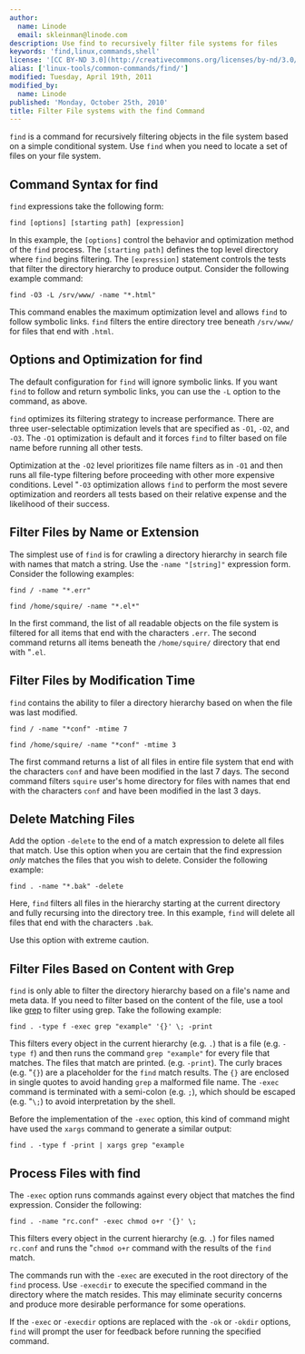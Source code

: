 ```yaml
---
author:
  name: Linode
  email: skleinman@linode.com
description: Use find to recursively filter file systems for files
keywords: 'find,linux,commands,shell'
license: '[CC BY-ND 3.0](http://creativecommons.org/licenses/by-nd/3.0/us/)'
alias: ['linux-tools/common-commands/find/']
modified: Tuesday, April 19th, 2011
modified_by:
  name: Linode
published: 'Monday, October 25th, 2010'
title: Filter File systems with the find Command
---
```


`find` is a command for recursively filtering objects in the file system based on a simple conditional system. Use `find` when you need to locate a set of files on your file system.

## Command Syntax for find

`find` expressions take the following form:

    find [options] [starting path] [expression]

In this example, the `[options]` control the behavior and optimization method of the `find` process. The `[starting path]` defines the top level directory where `find` begins filtering. The `[expression]` statement controls the tests that filter the directory hierarchy to produce output. Consider the following example command:

    find -O3 -L /srv/www/ -name "*.html" 

This command enables the maximum optimization level and allows `find` to follow symbolic links. `find` filters the entire directory tree beneath `/srv/www/` for files that end with `.html`.

## Options and Optimization for find

The default configuration for `find` will ignore symbolic links. If you want `find` to follow and return symbolic links, you can use the `-L` option to the command, as above.

`find` optimizes its filtering strategy to increase performance. There are three user-selectable optimization levels that are specified as `-O1`, `-O2`, and `-O3`. The `-O1` optimization is default and it forces `find` to filter based on file name before running all other tests.

Optimization at the `-O2` level prioritizes file name filters as in `-O1` and then runs all file-type filtering before proceeding with other more expensive conditions. Level "`-O3` optimization allows `find` to perform the most severe optimization and reorders all tests based on their relative expense and the likelihood of their success.

## Filter Files by Name or Extension

The simplest use of `find` is for crawling a directory hierarchy in search file with names that match a string. Use the `-name "[string]"` expression form. Consider the following examples:

    find / -name "*.err"

    find /home/squire/ -name "*.el*" 

In the first command, the list of all readable objects on the file system is filtered for all items that end with the characters `.err`. The second command returns all items beneath the `/home/squire/` directory that end with "`.el`.

## Filter Files by Modification Time

`find` contains the ability to filer a directory hierarchy based on when the file was last modified.

    find / -name "*conf" -mtime 7 

    find /home/squire/ -name "*conf" -mtime 3

The first command returns a list of all files in entire file system that end with the characters `conf` and have been modified in the last 7 days. The second command filters `squire` user's home directory for files with names that end with the characters `conf` and have been modified in the last 3 days.

## Delete Matching Files

Add the option `-delete` to the end of a match expression to delete all files that match. Use this option when you are certain that the find expression *only* matches the files that you wish to delete. Consider the following example:

    find . -name "*.bak" -delete

Here, `find` filters all files in the hierarchy starting at the current directory and fully recursing into the directory tree. In this example, `find` will delete all files that end with the characters `.bak`.

Use this option with extreme caution.

## Filter Files Based on Content with Grep

`find` is only able to filter the directory hierarchy based on a file's name and meta data. If you need to filter based on the content of the file, use a tool like [grep](/docs/tools-reference/search-and-filter-text-with-grep) to filter using grep. Take the following example:

    find . -type f -exec grep "example" '{}' \; -print 

This filters every object in the current hierarchy (e.g. `.`) that is a file (e.g. `-type f`) and then runs the command `grep "example"` for every file that matches. The files that match are printed. (e.g. `-print`). The curly braces (e.g. "`{}`) are a placeholder for the `find` match results. The `{}` are enclosed in single quotes to avoid handing `grep` a malformed file name. The `-exec` command is terminated with a semi-colon (e.g. `;`), which should be escaped (e.g. "`\;`) to avoid interpretation by the shell.

Before the implementation of the `-exec` option, this kind of command might have used the `xargs` command to generate a similar output:

    find . -type f -print | xargs grep "example

## Process Files with find

The `-exec` option runs commands against every object that matches the find expression. Consider the following:

    find . -name "rc.conf" -exec chmod o+r '{}' \; 

This filters every object in the current hierarchy (e.g. `.`) for files named `rc.conf` and runs the "`chmod o+r` command with the results of the `find` match.

The commands run with the `-exec` are executed in the root directory of the `find` process. Use `-execdir` to execute the specified command in the directory where the match resides. This may eliminate security concerns and produce more desirable performance for some operations.

If the `-exec` or `-execdir` options are replaced with the `-ok` or `-okdir` options, `find` will prompt the user for feedback before running the specified command.